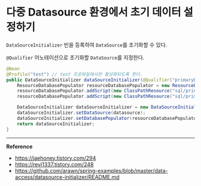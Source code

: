 # 다중 Datasource 환경에서 초기 데이터 설정하기

`DataSourceInitializer` 빈을 등록하여 `DataSource`를 초기화할 수 있다.

`@Qualifier` 어노테이션으로 초기화할 `DataSource`를 지정한다.

```java
@Bean
@Profile("test") // test 프로파일에서만 활성화되도록 한다.
public DataSourceInitializer dataSourceInitializer(@Qualifier("primaryDataSource") DataSource datasource) {
    ResourceDatabasePopulator resourceDatabasePopulator = new ResourceDatabasePopulator();
    resourceDatabasePopulator.addScript(new ClassPathResource("sql/primary/schema.sql"));
    resourceDatabasePopulator.addScript(new ClassPathResource("sql/primary/data.sql"));

    DataSourceInitializer dataSourceInitializer = new DataSourceInitializer();
    dataSourceInitializer.setDataSource(datasource);
    dataSourceInitializer.setDatabasePopulator(resourceDatabasePopulator);
    return dataSourceInitializer;
}
```

---
**Reference**<br>
- https://jaehoney.tistory.com/294
- https://revi1337.tistory.com/248
- https://github.com/arawn/spring-examples/blob/master/data-access/datasource-initializer/README.md
